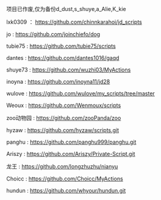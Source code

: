 项目已作废,仅为备份d_dust,s_shuye,a_Alie,K_kie

lxk0309 ： https://github.com/chinnkarahoi/jd_scripts

jo : https://github.com/joinchiefo/dog

tubie75 : https://github.com/tubie75/scripts

dantes : https://github.com/dantes1016/gaqd

shuye73 : https://github.com/wuzhi03/MyActions

inoyna : https://github.com/inoyna11/jd28

wulove : https://github.com/wulove/my_scripts/tree/master

Weoux : https://github.com/Wenmoux/scripts

zoo动物园 : https://github.com/zooPanda/zoo

hyzaw : https://github.com/hyzaw/scripts.git

panghu : https://github.com/panghu999/panghu.git

Ariszy : https://github.com/Ariszy/Private-Script.git

龙王 : https://github.com/longzhuzhu/nianyu

Choicc : https://github.com/Choicc/MyActions

hundun : https://github.com/whyour/hundun.git
